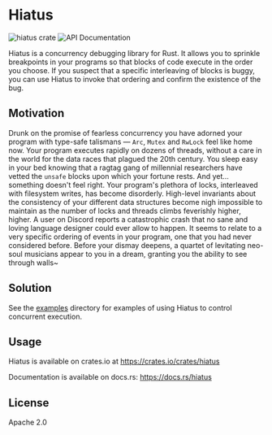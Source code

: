 Hiatus
======

![hiatus crate](https://img.shields.io/crates/v/hiatus) ![API Documentation](https://docs.rs/hiatus/badge.svg)

Hiatus is a concurrency debugging library for Rust. It allows you to sprinkle breakpoints
in your programs so that blocks of code execute in the order you choose. If you suspect that a
specific interleaving of blocks is buggy, you can use Hiatus to invoke that ordering and
confirm the existence of the bug.

## Motivation

Drunk on the promise of fearless concurrency you have adorned your program with type-safe
talismans — `Arc`, `Mutex` and `RwLock` feel like home now. Your program executes rapidly
on dozens of threads, without a care in the world for the data races that plagued the 20th
century. You sleep easy in your bed knowing that a ragtag gang of millennial researchers
have vetted the `unsafe` blocks upon which your fortune rests. And yet... something
doesn't feel right. Your program's plethora of locks, interleaved with filesystem writes,
has become disorderly. High-level invariants about the consistency of your different data
structures become nigh impossible to maintain as the number of locks and threads climbs
feverishly higher, higher. A user on Discord reports a catastrophic crash that no sane and
loving language designer could ever allow to happen. It seems to relate to a very specific
ordering of events in your program, one that you had never considered before. Before your
dismay deepens, a quartet of levitating neo-soul musicians appear to you in a dream, granting
you the ability to see through walls~

## Solution

See the [examples](./examples) directory for examples of using Hiatus to control concurrent
execution.

## Usage

Hiatus is available on crates.io at https://crates.io/crates/hiatus

Documentation is available on docs.rs: https://docs.rs/hiatus

## License

Apache 2.0

